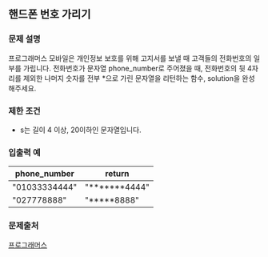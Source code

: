 ## 핸드폰 번호 가리기
### 문제 설명
프로그래머스 모바일은 개인정보 보호를 위해 고지서를 보낼 때 고객들의 전화번호의 일부를 가립니다.
전화번호가 문자열 phone_number로 주어졌을 때, 전화번호의 뒷 4자리를 제외한 나머지 숫자를 전부 *으로 가린 문자열을 리턴하는 함수, solution을 완성해주세요.

### 제한 조건
- s는 길이 4 이상, 20이하인 문자열입니다.

### 입출력 예
|phone_number|	return|
|---|---|
|"01033334444"|	"*******4444"|
|"027778888"|	"*****8888"|

### 문제출처
[프로그래머스](https://programmers.co.kr/learn/courses/30/lessons/12948)